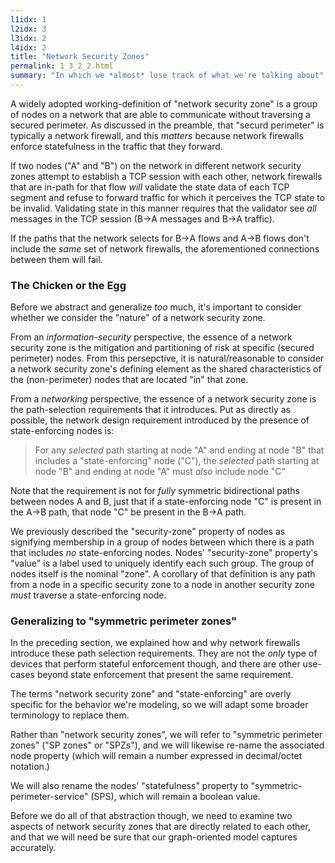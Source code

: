 ```yaml
---
l1idx: 1
l2idx: 3
l3idx: 2
l4idx: 2
title: "Network Security Zones"
permalink: 1_3_2_2.html
summary: "In which we *almost* lose track of what we're talking about"
---
```


A widely adopted working-definition of "network security zone" is a group of nodes on a network that are able to communicate without traversing a secured perimeter.  As discussed in the preamble, that "securd perimeter" is typically a network firewall, and this *matters* because network firewalls enforce statefulness in the traffic that they forward.  

If two nodes ("A" and "B") on the network in different network security zones attempt to establish a TCP session with each other, network firewalls that are in-path for that flow *will* validate the state data of each TCP segment and refuse to forward traffic for which it perceives the TCP state to be invalid.  Validating state in this manner requires that the validator see *all* messages in the TCP session  (B->A messages and B->A traffic).

If the paths that the network selects for B->A flows and A->B flows don't include the *same* set of network firewalls, the aforementioned connections between them will fail.

### The Chicken or the Egg

Before we abstract and generalize *too* much, it's important to consider whether we consider the "nature" of a network security zone.  

From an *information-security* perspective, the essence of a network security zone is the mitigation and partitioning of risk at specific (secured perimeter) nodes.  From this persepctive, it is natural/reasonable to consider a network security zone's defining element as the shared characteristics of the (non-perimeter) nodes that are located "in" that zone.

From a *networking* perspective, the essence of a network security zone is the path-selection requirements that it introduces.  Put as directly as possible, the network design requirement introduced by the presence of state-enforcing nodes is:

> For any *selected* path starting at node "A" and ending at node "B" that includes a "state-enforcing" node ("C"), the *selected* path starting at node "B" and ending at node "A" must *also* include node "C"

Note that the requirement is not for *fully* symmetric bidirectional paths between nodes A and B, just that if a state-enforcing node "C" is present in the A->B path, that node "C" be present in the B->A path.

We previously described the "security-zone" property of nodes as signifying membership in a group of nodes between which there is a path that includes *no* state-enforcing nodes.  Nodes' "security-zone" property's "value" is a label used to uniquely identify each such group.  The group of nodes itself is the nominal "zone".  A corollary of that definition is any path from a node in a specific security zone to a node in another security zone *must* traverse a state-enforcing node.


### Generalizing to "symmetric perimeter zones"

In the preceding section, we explained how and why network firewalls introduce these path selection requirements.  They are not the *only* type of devices that perform stateful enforcement though, and there are other use-cases beyond state enforcement that present the same requirement.

The terms "network security zone" and "state-enforcing" are overly specific for the behavior we're modeling, so we will adapt some broader terminology to replace them.

Rather than "network security zones", we will refer to "symmetric perimeter zones" ("SP zones" or "SPZs"), and we will likewise re-name the associated node property (which will remain a number expressed in decimal/octet notation.)

We will also rename the nodes' "statefulness" property to "symmetric-perimeter-service" (SPS), which will remain a boolean value.

Before we do all of that abstraction though, we need to examine two aspects of network security zones that are directly related to each other, and that we will need be sure that our graph-oriented model captures accurately.
